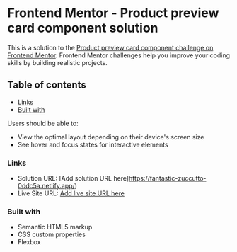 # Frontend Mentor - Product preview card component solution

This is a solution to the [Product preview card component challenge on Frontend Mentor](https://www.frontendmentor.io/challenges/product-preview-card-component-GO7UmttRfa). Frontend Mentor challenges help you improve your coding skills by building realistic projects. 

## Table of contents

  - [Links](#links)
  - [Built with](#built-with)
  



Users should be able to:

- View the optimal layout depending on their device's screen size
- See hover and focus states for interactive elements


### Links

- Solution URL: [Add solution URL here]https://fantastic-zuccutto-0ddc5a.netlify.app/)
- Live Site URL: [Add live site URL here](https://fantastic-zuccutto-0ddc5a.netlify.app/)



### Built with

- Semantic HTML5 markup
- CSS custom properties
- Flexbox






